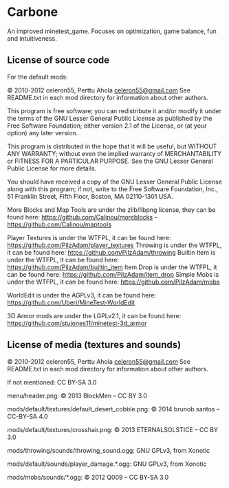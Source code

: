 Carbone
==========================================================

An improved minetest_game. Focuses on optimization, game balance, fun and intuitiveness.


License of source code
----------------------

For the default mods:

© 2010-2012 celeron55, Perttu Ahola <celeron55@gmail.com>
See README.txt in each mod directory for information about other authors.

This program is free software; you can redistribute it and/or modify
it under the terms of the GNU Lesser General Public License as published by
the Free Software Foundation; either version 2.1 of the License, or
(at your option) any later version.

This program is distributed in the hope that it will be useful,
but WITHOUT ANY WARRANTY; without even the implied warranty of
MERCHANTABILITY or FITNESS FOR A PARTICULAR PURPOSE.  See the
GNU Lesser General Public License for more details.

You should have received a copy of the GNU Lesser General Public License along
with this program; if not, write to the Free Software Foundation, Inc.,
51 Franklin Street, Fifth Floor, Boston, MA 02110-1301 USA.

More Blocks and Map Tools are under the zlib/libpng license, they can be found here: https://github.com/Calinou/moreblocks – https://github.com/Calinou/maptools

Player Textures is under the WTFPL, it can be found here: https://github.com/PilzAdam/player_textures
Throwing is under the WTFPL, it can be found here: https://github.com/PilzAdam/throwing
Builtin Item is under the WTFPL, it can be found here: https://github.com/PilzAdam/builtin_item
Item Drop is under the WTFPL, it can be found here: https://github.com/PilzAdam/item_drop
Simple Mobs is under the WTFPL, it can be found here: https://github.com/PilzAdam/mobs

WorldEdit is under the AGPLv3, it can be found here: https://github.com/Uberi/MineTest-WorldEdit

3D Armor mods are under the LGPLv2.1, it can be found here: https://github.com/stujones11/minetest-3d_armor


License of media (textures and sounds)
--------------------------------------
© 2010-2012 celeron55, Perttu Ahola <celeron55@gmail.com>
See README.txt in each mod directory for information about other authors.

If not mentioned: CC BY-SA 3.0

menu/header.png: © 2013 BlockMen – CC BY 3.0

mods/default/textures/default_desert_cobble.png: © 2014 brunob.santos – CC-BY-SA 4.0

mods/default/textures/crosshair.png: © 2013 ETERNALSOLSTICE – CC BY 3.0

mods/throwing/sounds/throwing_sound.ogg: GNU GPLv3, from Xonotic

mods/default/sounds/player_damage.*.ogg: GNU GPLv3, from Xonotic

mods/mobs/sounds/*.ogg: © 2012 Q009 – CC BY-SA 3.0
